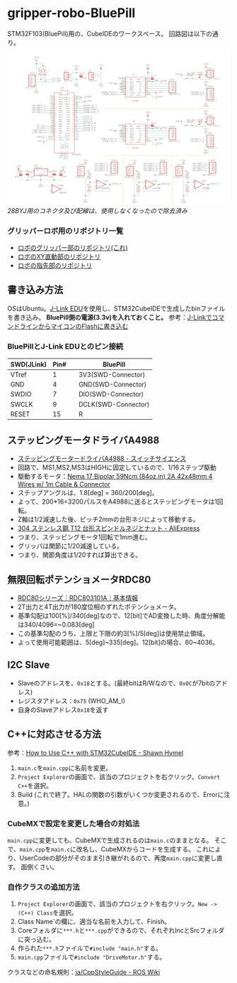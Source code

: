 # gripper-robo-BluePill
STM32F103(BluePill)用の、CubeIDEのワークスペース。
回路図は以下の通り。
![circuit-board](gripper-robo-controller-board.png)
*28BYJ用のコネクタ及び配線は、使用しなくなったので除去済み*

### グリッパーロボ用のリポジトリ一覧

- [ロボのグリッパー部のリポジトリ(これ)](https://github.com/Naoto8734/gripper-robo-BluePill)
- [ロボのXY直動部のリポジトリ](https://github.com/Naoto8734/xy-axis-robo-BluePill)
- [ロボの指先部のリポジトリ](https://github.com/Naoto8734/fingertip-robo-BluePill)

## 書き込み方法
OSはUbuntu。[J-Link EDU](https://www.embitek.co.jp/product/jlink-edu.html)を使用し、STM32CubeIDEで生成したbinファイルを書き込み。
**BluePill側の電源(3.3v)を入れておくこと。**
参考：[J-LinkでコマンドラインからマイコンのFlashに書き込む](http://idken.net/posts/2019-07-14-jlinkflash/)

### BluePillとJ-Link EDUとのピン接続


| SWD(JLink) | Pin# | | BluePill |
| ---- | ---- | ---- | ---- |
| VTref | 1 | |3V3(SWD-Connector) |
| GND | 4 | | GND(SWD-Connector) |
| SWDIO | 7 | | DIO(SWD-Connector) |
| SWCLK | 9 | | DCLK(SWD-Connector) |
| RESET | 15 | | R |

## ステッピングモータドライバA4988
- [ステッピングモータードライバA4988 - スイッチサイエンス](https://www.switch-science.com/catalog/582/)
 - 回路で、MS1,MS2,MS3はHIGHに固定しているので、1/16ステップ駆動
- 駆動するモータ：[Nema 17 Bipolar 59Ncm (84oz.in) 2A 42x48mm 4 Wires w/ 1m Cable & Connector](https://www.omc-stepperonline.com/nema-17-bipolar-59ncm-84oz-in-2a-42x48mm-4-wires-w-1m-cable-and-connector.html)
 - ステップアングルは、1.8[deg] = 360/200[deg]。
- よって、200*16=3200パルスをA4988に送るとステッピングモータは1回転。
- Z軸は1/2減速した後、ピッチ2mmの台形ネジによって移動する。
 - [304 ステンレス鋼 T12 台形スピンドルネジとナット - AliExpress](https://ja.aliexpress.com/item/32904305986.html)
 - つまり、ステッピングモータ1回転で1mm進む。
- グリッパは関節に1/20減速している。
 - つまり、関節角度は1/20すれば算出できる。
 
## 無限回転ポテンショメータRDC80
- [RDC80シリーズ｜RDC803101A｜基本情報](https://tech.alpsalpine.com/prod/j/html/sensor/position/rdc80/rdc803101a.html)
- 2T出力と4T出力が180度位相のずれたポテンショメータ。
- 基準勾配は100[%]/340[deg]なので、12[bit]でAD変換した時、角度分解能は340/4096=~0.083[deg]
- この基準勾配のうち、上限と下限の約3[%]/5[deg]は使用禁止領域。
 - よって使用可能範囲は、5[deg]~335[deg]。12[bit]の場合、60~4036。

## I2C Slave
- Slaveのアドレスを、`0x18`とする。(最終bitはR/Wなので、`0x0C`が7bitのアドレス)
- レジスタアドレス：`0x75` (WHO_AM_I)
 - 自身のSlaveアドレス`0x18`を返す
 
## C++に対応させる方法
参考：[How to Use C++ with STM32CubeIDE - Shawn Hymel](https://shawnhymel.com/1941/how-to-use-c-with-stm32cubeide/)

1. `main.c`を`main.cpp`に名前を変更。
2. `Project Explorer`の画面で、該当のプロジェクトを右クリック。`Convert C++`を選択。
3. Build (これで終了。HALの関数の引数がいくつか変更されるので、Errorに注意。)

### CubeMXで設定を変更した場合の対処法
`main.cpp`に変更しても、CubeMXで生成されるのは`main.c`のままとなる。
そこで、`main.cpp`を`main.c`に改名し、CubeMXからコードを生成する。
これにより、UserCodeの部分がそのまま引き継がれるので、再度`main.cpp`に変更し直す。
面倒くさい。

### 自作クラスの追加方法
1. `Project Explorer`の画面で、該当のプロジェクトを右クリック。`New -> (C++) Class`を選択。
2. Class Name`の欄に、適当な名前を入力して、Finish。
3. Coreフォルダに`***.h`と`***.cpp`ができるので、それぞれIncとSrcフォルダに突っ込む。
4. 作られた`***.h`ファイルで`#include "main.h"`する。
5. `main.cpp`ファイルで`#include "DriveMotor.h"`する。

クラスなどの命名規則：[ja/CppStyleGuide - ROS Wiki](http://wiki.ros.org/ja/CppStyleGuide)
